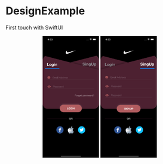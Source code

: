 # DesignExample
First touch with SwiftUI

  <p align="center" width="100%"> 
    <img width="30%" src="/DesignExample/Assets.xcassets/Login.imageset/Simulator Screen Shot - iPhone 13 - 2022-07-18 at 16.33.02.png">
    <img width="30%" src="/DesignExample/Assets.xcassets/SingUp.imageset/Simulator Screen Shot - iPhone 13 - 2022-07-18 at 16.33.05.png">
  </p>
